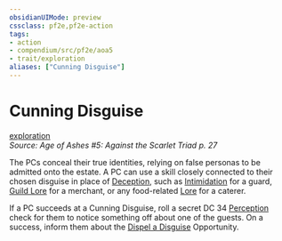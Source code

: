 ```yaml
---
obsidianUIMode: preview
cssclass: pf2e,pf2e-action
tags:
- action
- compendium/src/pf2e/aoa5
- trait/exploration
aliases: ["Cunning Disguise"]
---
```

# Cunning Disguise
[exploration](exploration.md "Exploration Action & Ability Trait")  
*Source: Age of Ashes #5: Against the Scarlet Triad p. 27*  


The PCs conceal their true identities, relying on false personas to be admitted onto the estate. A PC can use a skill closely connected to their chosen disguise in place of [Deception](skills.md#Deception), such as [Intimidation](skills.md#Intimidation) for a guard, [Guild Lore](skills.md#Lore) for a merchant, or any food-related [Lore](skills.md#Lore) for a caterer.

If a PC succeeds at a Cunning Disguise, roll a secret DC 34 [Perception](skills.md#Perception) check for them to notice something off about one of the guests. On a success, inform them about the [Dispel a Disguise](dispel-a-disguise-aoa5.md) Opportunity.
